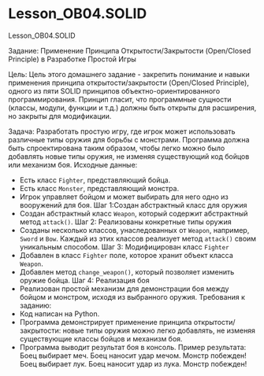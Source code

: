 # Lesson_OB04.SOLID
Lesson_OB04.SOLID

Задание: Применение Принципа Открытости/Закрытости (Open/Closed Principle) в Разработке Простой Игры

Цель: Цель этого домашнего задание - закрепить понимание и навыки применения принципа открытости/закрытости (Open/Closed Principle), одного из пяти SOLID принципов объектно-ориентированного программирования. Принцип гласит, что программные сущности (классы, модули, функции и т.д.) должны быть открыты для расширения, но закрыты для модификации.

Задача: Разработать простую игру, где игрок может использовать различные типы оружия для борьбы с монстрами. Программа должна быть спроектирована таким образом, чтобы легко можно было добавлять новые типы оружия, не изменяя существующий код бойцов или механизм боя.
Исходные данные:
- Есть класс `Fighter`, представляющий бойца.
- Есть класс `Monster`, представляющий монстра.
- Игрок управляет бойцом и может выбирать для него одно из вооружений для боя.
Шаг 1:Создан абстрактный класс для оружия
- Создан абстрактный класс `Weapon`, который содержит абстрактный метод `attack()`.
Шаг 2: Реализованы конкретные типы оружия
- Созданы несколько классов, унаследованных от `Weapon`, например, `Sword` и `Bow`. Каждый из этих классов реализует метод `attack()` своим уникальным способом.
Шаг 3: Модифицирован класс `Fighter`
- Добавлен в класс `Fighter` поле, которое хранит объект класса `Weapon`.
- Добавлен метод `change_weapon()`, который позволяет изменить оружие бойца.
Шаг 4: Реализация боя
- Реализован простой механизм для демонстрации боя между бойцом и монстром, исходя из выбранного оружия.
Требования к заданию:
- Код написан на Python.
- Программа демонстрирует применение принципа открытости/закрытости: новые типы оружия можно легко добавлять, не изменяя существующие классы бойцов и механизм боя.
- Программа выводит результат боя в консоль.
Пример результата:
Боец выбирает меч.
Боец наносит удар мечом.
Монстр побежден!
Боец выбирает лук.
Боец наносит удар из лука.
Монстр побежден!

